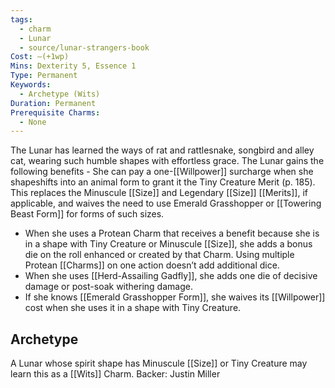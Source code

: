 ```yaml
---
tags:
  - charm
  - Lunar
  - source/lunar-strangers-book
Cost: —(+1wp)
Mins: Dexterity 5, Essence 1
Type: Permanent
Keywords:
  - Archetype (Wits)
Duration: Permanent
Prerequisite Charms:
  - None
---
```

The Lunar has learned the ways of rat and rattlesnake, songbird and alley cat, wearing such humble shapes with effortless grace.
The Lunar gains the following benefits  - She can pay a one-[[Willpower]] surcharge when she shapeshifts into an animal form to grant it the Tiny Creature Merit (p. 185). This replaces the Minuscule [[Size]] and Legendary [[Size]] [[Merits]], if applicable, and waives the need to use Emerald Grasshopper or [[Towering Beast Form]] for forms of such sizes.
 - When she uses a Protean Charm that receives a benefit because she is in a shape with Tiny Creature or Minuscule [[Size]], she adds a bonus die on the roll enhanced or created by that Charm. Using multiple Protean [[Charms]] on one action doesn’t add additional dice.
 - When she uses [[Herd-Assailing Gadfly]], she adds one die of decisive damage or post-soak withering damage.
 - If she knows [[Emerald Grasshopper Form]], she waives its [[Willpower]] cost when she uses it in a shape with Tiny Creature.

## Archetype 
A Lunar whose spirit shape has Minuscule [[Size]] or Tiny Creature may learn this as a [[Wits]] Charm.
Backer: Justin Miller